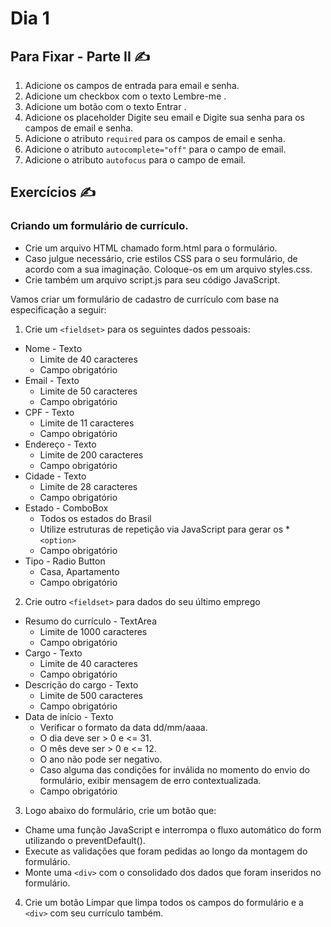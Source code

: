 # Dia 1

## Para Fixar - Parte II :writing_hand:

1. Adicione os campos de entrada para email e senha.
2. Adicione um checkbox com o texto Lembre-me .
3. Adicione um botão com o texto Entrar .
4. Adicione os placeholder Digite seu email e Digite sua senha para os campos de email e senha.
5. Adicione o atributo `required` para os campos de email e senha.
6. Adicione o atributo `autocomplete="off"` para o campo de email.
7. Adicione o atributo `autofocus` para o campo de email.


## Exercícios :writing_hand:

### Criando um formulário de currículo.
* Crie um arquivo HTML chamado form.html para o formulário.
* Caso julgue necessário, crie estilos CSS para o seu formulário, de acordo com a sua imaginação. Coloque-os em um arquivo styles.css.
* Crie também um arquivo script.js para seu código JavaScript.

Vamos criar um formulário de cadastro de currículo com base na especificação a seguir:

1. Crie um `<fieldset>` para os seguintes dados pessoais:
  * Nome - Texto
    * Limite de 40 caracteres
    * Campo obrigatório
  * Email - Texto
    * Limite de 50 caracteres
    * Campo obrigatório
  * CPF - Texto
    * Limite de 11 caracteres
    * Campo obrigatório
  * Endereço - Texto
    * Limite de 200 caracteres
    * Campo obrigatório
  * Cidade - Texto
    * Limite de 28 caracteres
    * Campo obrigatório
  * Estado - ComboBox
    * Todos os estados do Brasil
    * Utilize estruturas de repetição via JavaScript para gerar os *`<option>`
    * Campo obrigatório
  * Tipo - Radio Button
    * Casa, Apartamento
    * Campo obrigatório
2. Crie outro `<fieldset>` para dados do seu último emprego
  * Resumo do currículo - TextArea
    * Limite de 1000 caracteres
    * Campo obrigatório
  * Cargo - Texto
    * Limite de 40 caracteres
    * Campo obrigatório
  * Descrição do cargo - Texto
    * Limite de 500 caracteres
    * Campo obrigatório
  * Data de início - Texto
    * Verificar o formato da data dd/mm/aaaa.
    * O dia deve ser > 0 e <= 31.
    * O mês deve ser > 0 e <= 12.
    * O ano não pode ser negativo.
    * Caso alguma das condições for inválida no momento do envio do formulário, exibir mensagem de erro contextualizada.
    * Campo obrigatório
3. Logo abaixo do formulário, crie um botão que:
  * Chame uma função JavaScript e interrompa o fluxo automático do form utilizando o preventDefault().
  * Execute as validações que foram pedidas ao longo da montagem do formulário.
  * Monte uma `<div>` com o consolidado dos dados que foram inseridos no formulário.
4. Crie um botão Limpar que limpa todos os campos do formulário e a `<div>` com seu currículo também.